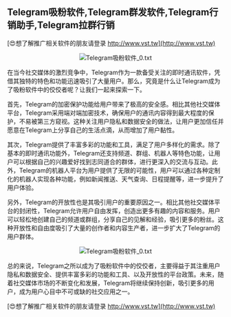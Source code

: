 ## **Telegram吸粉软件,Telegram群发软件,Telegram行销助手,Telegram拉群行销**

[😍想了解推广相关软件的朋友请登录 http://www.vst.tw](http://www.vst.tw)

 <center><img src="https://vst.tw/MP4/tuiguang/png/1.png" alt="Telegram吸粉软件_0.txt"></center>

在当今社交媒体的激烈竞争中，Telegram作为一款备受关注的即时通讯软件，凭借其独特的特色和功能迅速吸引了大量用户。那么，究竟是什么让Telegram成为了吸粉软件中的佼佼者呢？让我们一起来探索一下。

首先，Telegram的加密保护功能给用户带来了极高的安全感。相比其他社交媒体平台，Telegram采用端对端加密技术，确保用户的通讯内容得到最大程度的保护，不易被第三方窥视。这种关注用户隐私和数据安全的做法，让用户更加信任并愿意在Telegram上分享自己的生活点滴，从而增加了用户黏性。

其次，Telegram提供了丰富多彩的功能和工具，满足了用户多样化的需求。除了基本的即时通讯功能外，Telegram还支持频道、群组、机器人等特色功能，让用户可以根据自己的兴趣爱好找到志同道合的群体，进行更深入的交流与互动。此外，Telegram的机器人平台为用户提供了无限的可能性，用户可以通过各种定制化的机器人实现各种功能，例如新闻推送、天气查询、日程提醒等，进一步提升了用户体验。

另外，Telegram的开放性也是其吸引用户的重要原因之一。相比其他社交媒体平台的封闭性，Telegram允许用户自由发挥，创造出更多有趣的内容和服务。用户可以轻松地创建自己的频道或群组，分享自己的见解和经验，吸引更多的粉丝。这种开放性和自由度吸引了大量的创作者和内容生产者，进一步扩大了Telegram的用户群体。

 <center><img src="https://vst.tw/MP4/tuiguang/png/4.png" alt="Telegram吸粉软件_0.txt"></center>

总的来说，Telegram之所以成为了吸粉软件中的佼佼者，主要得益于其注重用户隐私和数据安全、提供丰富多彩的功能和工具、以及开放性的平台政策。未来，随着社交媒体市场的不断变化和发展，Telegram将继续保持创新，吸引更多的用户，成为用户心目中不可或缺的社交应用之一。

[😍想了解推广相关软件的朋友请登录 http://www.vst.tw](http://www.vst.tw)



